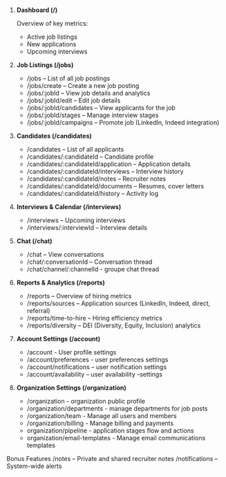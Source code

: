 1. **Dashboard (/)**

    Overview of key metrics:
      -  Active job listings
      -  New applications
      -  Upcoming interviews

2. **Job Listings (/jobs)**

    - /jobs – List of all job postings
    - /jobs/create – Create a new job posting
    - /jobs/:jobId – View job details and analytics
    - /jobs/:jobId/edit – Edit job details
    - /jobs/:jobId/candidates – View applicants for the job
    - /jobs/:jobId/stages – Manage interview stages
    - /jobs/:jobId/campaigns – Promote job (LinkedIn, Indeed integration)

3. **Candidates (/candidates)**

    -  /candidates – List of all applicants
    -  /candidates/:candidateId – Candidate profile
    -  /candidates/:candidateId/application – Application details
    -  /candidates/:candidateId/interviews – Interview history
    -  /candidates/:candidateId/notes – Recruiter notes
    -  /candidates/:candidateId/documents – Resumes, cover letters
    -  /candidates/:candidateId/history – Activity log

4. **Interviews & Calendar (/interviews)**

    -  /interviews – Upcoming interviews
    -  /interviews/:interviewId – Interview details


5. **Chat (/chat)**

    - /chat – View conversations
    - /chat/:conversationId – Conversation thread
    - /chat/channel/:channelId - groupe chat thread

6. **Reports & Analytics (/reports)**

    -  /reports – Overview of hiring metrics
    -  /reports/sources – Application sources (LinkedIn, Indeed, direct, referral)
    -  /reports/time-to-hire – Hiring efficiency metrics
    -  /reports/diversity – DEI (Diversity, Equity, Inclusion) analytics

7. **Account Settings (/account)**
    -  /account - User profile settings
    -  /account/preferences - user preferences settings 
    -  /account/notifications – user notification settings
    -  /account/availability  – user availability -settings


8. **Organization Settings (/organization)**
    - /organization - organization public profile
    - /organization/departments - manage departments for job posts
    - /organization/team -  Manage all users and members
    - /organization/billing - Manage billing and payments
    - organization/pipeline - application stages flow and actions
    - organization/email-templates - Manage email communications templates
   

Bonus Features
    /notes – Private and shared recruiter notes
    /notifications – System-wide alerts
